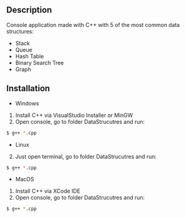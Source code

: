 ## Description

Console application made with C++ with 5 of the most common data structures:

- Stack
- Queue
- Hash Table
- Binary Search Tree
- Graph

## Installation

- Windows

1. Install C++ via VisualStudio Installer or MinGW
2. Open console, go to folder DataStrucutres and run:

```bash
$ g++ *.cpp
```

- Linux

2. Just open terminal, go to folder DataStrucutres and run:

```bash
$ g++ *.cpp
```

- MacOS

1. Install C++ via XCode IDE
2. Open console, go to folder DataStrucutres and run:

```bash
$ g++ *.cpp
```
